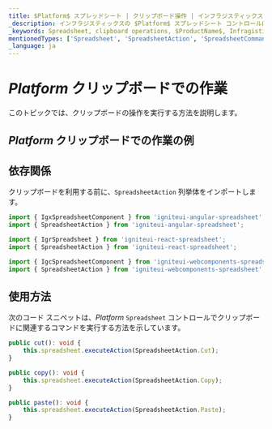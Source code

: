 ```yaml
---
title: $Platform$ スプレッドシート | クリップボード操作 | インフラジスティックス
_description: インフラジスティックスの $Platform$ スプレッドシート コントロール内でコピー、切り取り、貼り付けなどのクリップボード操作を使用します。Infragistics $ProductName$ スプレッドシートのサンプルを是非お試しください!
_keywords: Spreadsheet, clipboard operations, $ProductName$, Infragistics, スプレッドシート, クリップボード操作, インフラジスティックス
mentionedTypes: ['Spreadsheet', 'SpreadsheetAction', 'SpreadsheetCommandType', 'Command']
_language: ja
---
```

# $Platform$ クリップボードでの作業

このトピックでは、クリップボードの操作を実行する方法を説明します。

## $Platform$ クリップボードでの作業の例


<code-view style="height: 500px"
           data-demos-base-url="{environment:dvDemosBaseUrl}"
           iframe-src="{environment:dvDemosBaseUrl}/excel/spreadsheet-clipboard"
           alt="$Platform$ クリップボードでの作業の例"
           github-src="excel/spreadsheet/clipboard">
</code-view>

<div class="divider--half"></div>

## 依存関係
クリップボードを利用する前に、`SpreadsheetAction` 列挙体をインポートします。

<!-- Angular -->
```ts
import { IgxSpreadsheetComponent } from 'igniteui-angular-spreadsheet';
import { SpreadsheetAction } from 'igniteui-angular-spreadsheet';
```

<!-- React -->
```ts
import { IgrSpreadsheet } from 'igniteui-react-spreadsheet';
import { SpreadsheetAction } from 'igniteui-react-spreadsheet';
```

```ts
import { IgcSpreadsheetComponent } from 'igniteui-webcomponents-spreadsheet';
import { SpreadsheetAction } from 'igniteui-webcomponents-spreadsheet';
```

<div class="divider--half"></div>


## 使用方法
次のコード スニペットは、$Platform$ `Spreadsheet` コントロールでクリップボードに関連するコマンドを実行する方法を示しています。

```ts
public cut(): void {
    this.spreadsheet.executeAction(SpreadsheetAction.Cut);
}

public copy(): void {
    this.spreadsheet.executeAction(SpreadsheetAction.Copy);
}

public paste(): void {
    this.spreadsheet.executeAction(SpreadsheetAction.Paste);
}
```
